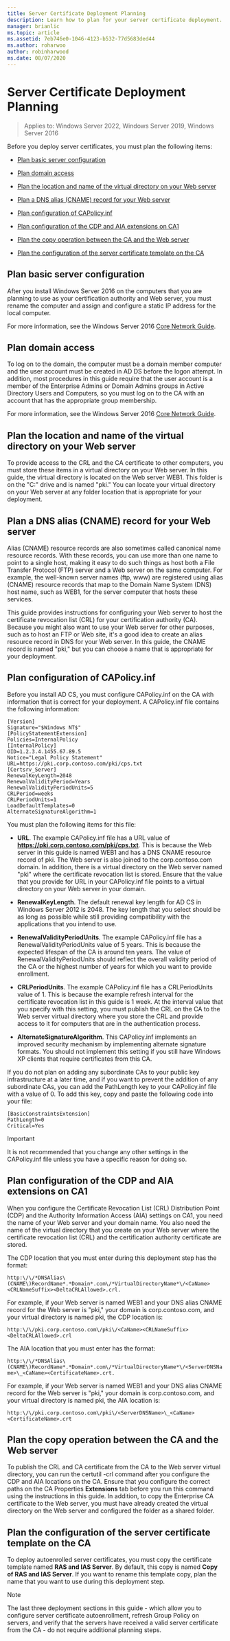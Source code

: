 ```yaml
---
title: Server Certificate Deployment Planning
description: Learn how to plan for your server certificate deployment.
manager: brianlic
ms.topic: article
ms.assetid: 7eb746e0-1046-4123-b532-77d5683ded44
ms.author: roharwoo
author: robinharwood
ms.date: 08/07/2020
---
```

# Server Certificate Deployment Planning

>Applies to: Windows Server 2022, Windows Server 2019, Windows Server 2016

Before you deploy server certificates, you must plan the following items:

- [Plan basic server configuration](#bkmk_basic)

- [Plan domain access](#bkmk_domain)

- [Plan the location and name of the virtual directory on your Web server](#bkmk_virtual)

- [Plan a DNS alias (CNAME) record for your Web server](#bkmk_cname)

- [Plan configuration of CAPolicy.inf](#bkmk_capolicy)

- [Plan configuration of the CDP and AIA extensions on CA1](#bkmk_cdp)

- [Plan the copy operation between the CA and the Web server](#bkmk_copy)

- [Plan the configuration of the server certificate template on the CA](#bkmk_template)

## <a name="bkmk_basic"></a>Plan basic server configuration
After you install  Windows Server 2016 on the computers that you are planning to use as your certification authority and Web server, you must rename the computer and assign and configure a static IP address for the local computer.

For more information, see the  Windows Server 2016 [Core Network Guide](../../../core-network-guide/Core-Network-Guide.md).

## <a name="bkmk_domain"></a>Plan domain access
To log on to the domain, the computer must be a domain member computer and the user account must be created in AD DS before the logon attempt. In addition, most procedures in this guide require that the user account is a member of the Enterprise Admins or Domain Admins groups in Active Directory Users and Computers, so you must log on to the CA with an account that has the appropriate group membership.

For more information, see the  Windows Server 2016 [Core Network Guide](../../../core-network-guide/Core-Network-Guide.md).

## <a name="bkmk_virtual"></a>Plan the location and name of the virtual directory on your Web server
To provide access to the CRL and the CA certificate to other computers, you must store these items in a virtual directory on your Web server. In this guide, the virtual directory is located on the Web server WEB1. This folder is on the "C:" drive and is named "pki." You can locate your virtual directory on your Web server at any folder location that is appropriate for your deployment.

## <a name="bkmk_cname"></a>Plan a DNS alias (CNAME) record for your Web server
Alias (CNAME) resource records are also sometimes called canonical name resource records. With these records, you can use more than one name to point to a single host, making it easy to do such things as host both a File Transfer Protocol (FTP) server and a Web server on the same computer. For example, the well-known server names (ftp, www) are registered using alias (CNAME) resource records that map to the Domain Name System (DNS) host name, such as WEB1, for the server computer that hosts these services.

This guide provides instructions for configuring your Web server to host the certificate revocation list (CRL) for your certification authority (CA). Because you might also want to use your Web server for other purposes, such as to host an FTP or Web site, it's a good idea to create an alias resource record in DNS for your Web server. In this guide, the CNAME record is named "pki," but you can choose a name that is appropriate for your deployment.

## <a name="bkmk_capolicy"></a>Plan configuration of CAPolicy.inf
Before you install AD CS, you must configure CAPolicy.inf on the CA with information that is correct for your deployment. A CAPolicy.inf file contains the following information:

```
[Version]
Signature="$Windows NT$"
[PolicyStatementExtension]
Policies=InternalPolicy
[InternalPolicy]
OID=1.2.3.4.1455.67.89.5
Notice="Legal Policy Statement"
URL=https://pki.corp.contoso.com/pki/cps.txt
[Certsrv_Server]
RenewalKeyLength=2048
RenewalValidityPeriod=Years
RenewalValidityPeriodUnits=5
CRLPeriod=weeks
CRLPeriodUnits=1
LoadDefaultTemplates=0
AlternateSignatureAlgorithm=1
```

You must plan the following items for this file:

- **URL**. The example CAPolicy.inf file has a URL value of **https://pki.corp.contoso.com/pki/cps.txt**. This is because the Web server in this guide is named WEB1 and has a DNS CNAME resource record of pki. The Web server is also joined to the corp.contoso.com domain. In addition, there is a virtual directory on the Web server named "pki" where the certificate revocation list is stored. Ensure that the value that you provide for URL in your CAPolicy.inf file points to a virtual directory on your Web server in your domain.

- **RenewalKeyLength**. The default renewal key length for AD CS in  Windows Server 2012  is 2048. The key length that you select should be as long as possible while still providing compatibility with the applications that you intend to use.

- **RenewalValidityPeriodUnits**. The example CAPolicy.inf file has a RenewalValidityPeriodUnits value of 5 years. This is because the expected lifespan of the CA is around ten years. The value of RenewalValidityPeriodUnits should reflect the overall validity period of the CA or the highest number of years for which you want to provide enrollment.

- **CRLPeriodUnits**. The example CAPolicy.inf file has a CRLPeriodUnits value of 1. This is because the example refresh interval for the certificate revocation list in this guide is 1 week. At the interval value that you specify with this setting, you must publish the CRL on the CA to the Web server virtual directory where you store the CRL and provide access to it for computers that are in the authentication process.

- **AlternateSignatureAlgorithm**. This CAPolicy.inf implements an improved security mechanism by implementing alternate signature formats. You should not implement this setting if you still have Windows XP clients that require certificates from this CA.

If you do not plan on adding any subordinate CAs to your public key infrastructure at a later time, and if you want to prevent the addition of any subordinate CAs, you can add the PathLength key to your CAPolicy.inf file with a value of 0. To add this key, copy and paste the following code into your file:

```
[BasicConstraintsExtension]
PathLength=0
Critical=Yes
```

> [!IMPORTANT]
> It is not recommended that you change any other settings in the CAPolicy.inf file unless you have a specific reason for doing so.

## <a name="bkmk_cdp"></a>Plan configuration of the CDP and AIA extensions on CA1
When you configure the Certificate Revocation List (CRL) Distribution Point (CDP) and the Authority Information Access (AIA) settings on CA1, you need the name of your Web server and your domain name. You also need the name of the virtual directory that you create on your Web server where the certificate revocation list (CRL) and the certification authority certificate are stored.

The CDP location that you must enter during this deployment step has the format:

`http:\/\/*DNSAlias\(CNAME\)RecordName*.*Domain*.com\/*VirtualDirectoryName*\/<CaName><CRLNameSuffix><DeltaCRLAllowed>.crl.`

For example, if your Web server is named WEB1 and your DNS alias CNAME record for the Web server is "pki," your domain is corp.contoso.com, and your virtual directory is named pki, the CDP location is:

`http:\/\/pki.corp.contoso.com\/pki\/<CaName><CRLNameSuffix><DeltaCRLAllowed>.crl`

The AIA location that you must enter has the format:

`http:\/\/*DNSAlias\(CNAME\)RecordName*.*Domain*.com\/*VirtualDirectoryName*\/<ServerDNSName>\_<CaName><CertificateName>.crt.`

For example, if your Web server is named WEB1 and your DNS alias CNAME record for the Web server is "pki," your domain is corp.contoso.com, and your virtual directory is named pki, the AIA location is:

`http:\/\/pki.corp.contoso.com\/pki\/<ServerDNSName>\_<CaName><CertificateName>.crt`

## <a name="bkmk_copy"></a>Plan the copy operation between the CA and the Web server
To publish the CRL and CA certificate from the CA to the Web server virtual directory, you can run the certutil -crl command after you configure the CDP and AIA locations on the CA. Ensure that you configure the correct paths on the CA Properties **Extensions** tab before you run this command using the instructions in this guide. In addition, to copy the Enterprise CA certificate to the Web server, you must have already created the virtual directory on the Web server and configured the folder as a shared folder.

## <a name="bkmk_template"></a>Plan the configuration of the server certificate template on the CA
To deploy autoenrolled server certificates, you must copy the certificate template named **RAS and IAS Server**. By default, this copy is named **Copy of RAS and IAS Server**. If you want to rename this template copy, plan the name that you want to use during this deployment step.

> [!NOTE]
> The last three deployment sections in this guide - which allow you to configure server certificate autoenrollment, refresh Group Policy on servers, and verify that the servers have received a valid server certificate from the CA - do not require additional planning steps.
